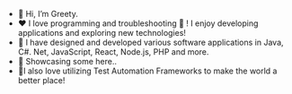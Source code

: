 - 👋 Hi, I’m Greety.
- :hearts: I love programming and troubleshooting :bug: ! I enjoy developing applications and exploring new technologies!
- :confetti_ball: I have designed and developed various software applications in Java, C#. Net, JavaScript, React, Node.js, PHP and more.
- 👀 Showcasing some here..
- 🎨I also love utilizing Test Automation Frameworks to make the world a better place!

<!---
grjr/grjr is a ✨ special ✨ repository because its `README.md` (this file) appears on your GitHub profile.
You can click the Preview link to take a look at your changes.
--->
